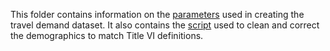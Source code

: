 This folder contains information on the [parameters](./StreetLight-Parameters) used in creating the travel demand dataset. It also contains the [script](./DemoCorrections.Rmd) used to clean and correct the demographics to match Title VI definitions.